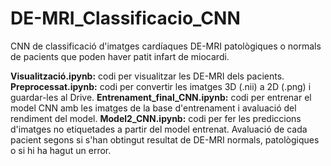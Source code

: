 # DE-MRI_Classificacio_CNN
CNN de classificació d'imatges cardíaques DE-MRI patològiques o normals de pacients que poden haver patit infart de miocardi.

  **Visualització.ipynb:** codi per visualitzar les DE-MRI dels pacients.
  **Preprocessat.ipynb:** codi per convertir les imatges 3D (.nii) a 2D (.png) i guardar-les al Drive. 
  **Entrenament_final_CNN.ipynb:** codi per entrenar el model CNN amb les imatges de la base d'entrenament i avaluació del rendiment del model. 
  **Model2_CNN.ipynb:** codi per fer les prediccions d'imatges no etiquetades a partir del model entrenat. Avaluació de cada pacient segons si s'han obtingut       resultat de DE-MRI normals, patològiques o si hi ha hagut un error.  

